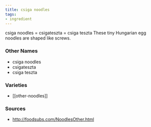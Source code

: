 ```yaml
---
title: csiga noodles
tags:
- ingredient
---
```

csiga noodles = csigateszta = csiga teszta These tiny Hungarian egg noodles are shaped like screws.

### Other Names

* csiga noodles
* csigateszta
* csiga teszta

### Varieties

* [[other-noodles]]

### Sources
* http://foodsubs.com/NoodlesOther.html
